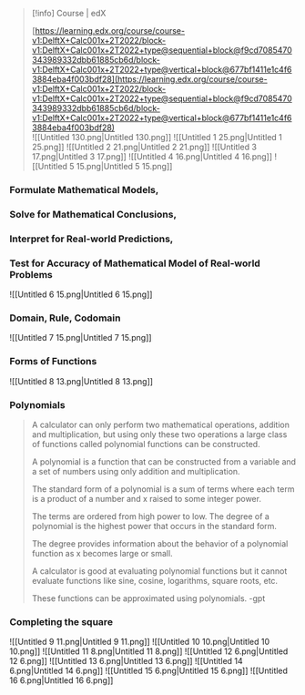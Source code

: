 > [!info] Course | edX  
>  
> [https://learning.edx.org/course/course-v1:DelftX+Calc001x+2T2022/block-v1:DelftX+Calc001x+2T2022+type@sequential+block@f9cd7085470343989332dbb61885cb6d/block-v1:DelftX+Calc001x+2T2022+type@vertical+block@677bf1411e1c4f63884eba4f003bdf28](https://learning.edx.org/course/course-v1:DelftX+Calc001x+2T2022/block-v1:DelftX+Calc001x+2T2022+type@sequential+block@f9cd7085470343989332dbb61885cb6d/block-v1:DelftX+Calc001x+2T2022+type@vertical+block@677bf1411e1c4f63884eba4f003bdf28)  
![[Untitled 130.png|Untitled 130.png]]
![[Untitled 1 25.png|Untitled 1 25.png]]
![[Untitled 2 21.png|Untitled 2 21.png]]
![[Untitled 3 17.png|Untitled 3 17.png]]
![[Untitled 4 16.png|Untitled 4 16.png]]
![[Untitled 5 15.png|Untitled 5 15.png]]
### Formulate Mathematical Models,
### Solve for Mathematical Conclusions,
### Interpret for Real-world Predictions,
### Test for Accuracy of Mathematical Model of Real-world Problems
![[Untitled 6 15.png|Untitled 6 15.png]]
### Domain, Rule, Codomain
![[Untitled 7 15.png|Untitled 7 15.png]]
### Forms of Functions
![[Untitled 8 13.png|Untitled 8 13.png]]
### Polynomials

> A calculator can only perform two mathematical operations, addition and multiplication, but using only these two operations a large class of functions called polynomial functions can be constructed.  
>   
> A polynomial is a function that can be constructed from a variable and a set of numbers using only addition and multiplication.  
>   
> The standard form of a polynomial is a sum of terms where each term is a product of a number and x raised to some integer power.  
>   
> The terms are ordered from high power to low. The degree of a polynomial is the highest power that occurs in the standard form.  
>   
> The degree provides information about the behavior of a polynomial function as x becomes large or small.  
>   
> A calculator is good at evaluating polynomial functions but it cannot evaluate functions like sine, cosine, logarithms, square roots, etc.  
>   
> These functions can be approximated using polynomials. -gpt  
### Completing the square
![[Untitled 9 11.png|Untitled 9 11.png]]
![[Untitled 10 10.png|Untitled 10 10.png]]
![[Untitled 11 8.png|Untitled 11 8.png]]
![[Untitled 12 6.png|Untitled 12 6.png]]
![[Untitled 13 6.png|Untitled 13 6.png]]
![[Untitled 14 6.png|Untitled 14 6.png]]
![[Untitled 15 6.png|Untitled 15 6.png]]
![[Untitled 16 6.png|Untitled 16 6.png]]